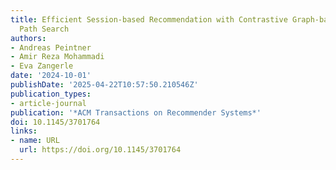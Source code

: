 ```yaml
---
title: Efficient Session-based Recommendation with Contrastive Graph-based Shortest
  Path Search
authors:
- Andreas Peintner
- Amir Reza Mohammadi
- Eva Zangerle
date: '2024-10-01'
publishDate: '2025-04-22T10:57:50.210546Z'
publication_types:
- article-journal
publication: '*ACM Transactions on Recommender Systems*'
doi: 10.1145/3701764
links:
- name: URL
  url: https://doi.org/10.1145/3701764
---
```

